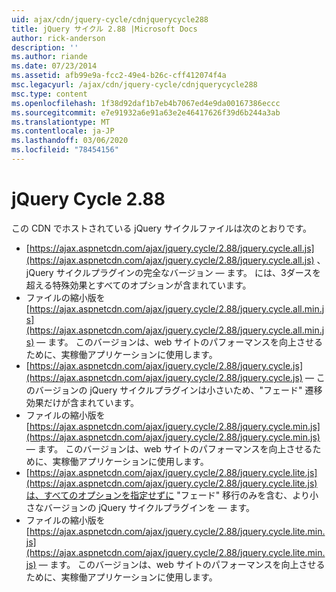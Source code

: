 ```yaml
---
uid: ajax/cdn/jquery-cycle/cdnjquerycycle288
title: jQuery サイクル 2.88 |Microsoft Docs
author: rick-anderson
description: ''
ms.author: riande
ms.date: 07/23/2014
ms.assetid: afb99e9a-fcc2-49e4-b26c-cff412074f4a
msc.legacyurl: /ajax/cdn/jquery-cycle/cdnjquerycycle288
msc.type: content
ms.openlocfilehash: 1f38d92daf1b7eb4b7067ed4e9da00167386eccc
ms.sourcegitcommit: e7e91932a6e91a63e2e46417626f39d6b244a3ab
ms.translationtype: MT
ms.contentlocale: ja-JP
ms.lasthandoff: 03/06/2020
ms.locfileid: "78454156"
---
```

# <a name="jquery-cycle-288"></a>jQuery Cycle 2.88

この CDN でホストされている jQuery サイクルファイルは次のとおりです。

- [https://ajax.aspnetcdn.com/ajax/jquery.cycle/2.88/jquery.cycle.all.js](https://ajax.aspnetcdn.com/ajax/jquery.cycle/2.88/jquery.cycle.all.js) 、jQuery サイクルプラグインの完全なバージョン &mdash; ます。 には、3ダースを超える特殊効果とすべてのオプションが含まれています。
- ファイルの縮小版を[https://ajax.aspnetcdn.com/ajax/jquery.cycle/2.88/jquery.cycle.all.min.js](https://ajax.aspnetcdn.com/ajax/jquery.cycle/2.88/jquery.cycle.all.min.js) &mdash; ます。 このバージョンは、web サイトのパフォーマンスを向上させるために、実稼働アプリケーションに使用します。
- [https://ajax.aspnetcdn.com/ajax/jquery.cycle/2.88/jquery.cycle.js](https://ajax.aspnetcdn.com/ajax/jquery.cycle/2.88/jquery.cycle.js) &mdash; このバージョンの jQuery サイクルプラグインは小さいため、"フェード" 遷移効果だけが含まれています。
- ファイルの縮小版を[https://ajax.aspnetcdn.com/ajax/jquery.cycle/2.88/jquery.cycle.min.js](https://ajax.aspnetcdn.com/ajax/jquery.cycle/2.88/jquery.cycle.min.js) &mdash; ます。 このバージョンは、web サイトのパフォーマンスを向上させるために、実稼働アプリケーションに使用します。
- [https://ajax.aspnetcdn.com/ajax/jquery.cycle/2.88/jquery.cycle.lite.js](https://ajax.aspnetcdn.com/ajax/jquery.cycle/2.88/jquery.cycle.lite.js)は、すべてのオプションを指定せずに "フェード" 移行のみを含む、より小さなバージョンの jQuery サイクルプラグインを &mdash; ます。
- ファイルの縮小版を[https://ajax.aspnetcdn.com/ajax/jquery.cycle/2.88/jquery.cycle.lite.min.js](https://ajax.aspnetcdn.com/ajax/jquery.cycle/2.88/jquery.cycle.lite.min.js) &mdash; ます。 このバージョンは、web サイトのパフォーマンスを向上させるために、実稼働アプリケーションに使用します。
